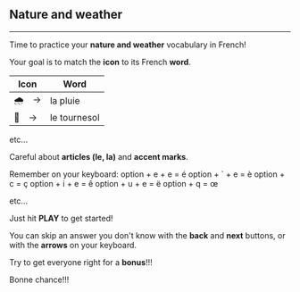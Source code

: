 ## Nature and weather

---

Time to practice your **nature and weather** vocabulary in French!

Your goal is to match the **icon** to its French **word**.

| Icon | Word | 
| ---- | ---- |
| 🌧　->  | la pluie |
| 🌻　->  | le tournesol |

etc...

Careful about **articles (le, la)** and **accent marks**.

Remember on your keyboard: 
option + e + e = é
option + ` + e = è
option + c = ç
option + i + e = ê
option + u + e = ë
option + q = œ

etc...

Just hit **PLAY** to get started!

You can skip an answer you don't know with the **back** and **next** buttons, or with the **arrows** on your keyboard.

Try to get everyone right for a **bonus**!!!

Bonne chance!!!
